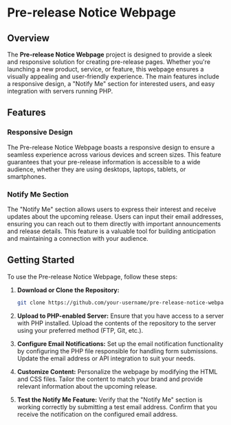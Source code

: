 # Pre-release Notice Webpage

## Overview
The **Pre-release Notice Webpage** project is designed to provide a sleek and responsive solution for creating pre-release pages. Whether you're launching a new product, service, or feature, this webpage ensures a visually appealing and user-friendly experience. The main features include a responsive design, a "Notify Me" section for interested users, and easy integration with servers running PHP.

## Features

### Responsive Design
The Pre-release Notice Webpage boasts a responsive design to ensure a seamless experience across various devices and screen sizes. This feature guarantees that your pre-release information is accessible to a wide audience, whether they are using desktops, laptops, tablets, or smartphones.

### Notify Me Section
The "Notify Me" section allows users to express their interest and receive updates about the upcoming release. Users can input their email addresses, ensuring you can reach out to them directly with important announcements and release details. This feature is a valuable tool for building anticipation and maintaining a connection with your audience.

## Getting Started

To use the Pre-release Notice Webpage, follow these steps:

1. **Download or Clone the Repository:**
   ```bash
   git clone https://github.com/your-username/pre-release-notice-webpage.git

2. **Upload to PHP-enabled Server:**
Ensure that you have access to a server with PHP installed. Upload the contents of the repository to the server using your preferred method (FTP, Git, etc.).

3. **Configure Email Notifications:**
Set up the email notification functionality by configuring the PHP file responsible for handling form submissions. Update the email address or API integration to suit your needs.

4. **Customize Content:**
Personalize the webpage by modifying the HTML and CSS files. Tailor the content to match your brand and provide relevant information about the upcoming release.

5. **Test the Notify Me Feature:**
Verify that the "Notify Me" section is working correctly by submitting a test email address. Confirm that you receive the notification on the configured email address.